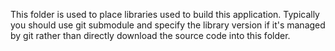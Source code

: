 This folder is used to place libraries used to build this application.
Typically you should use git submodule and specify the library version if it's managed by git rather than directly download the source code into this folder.